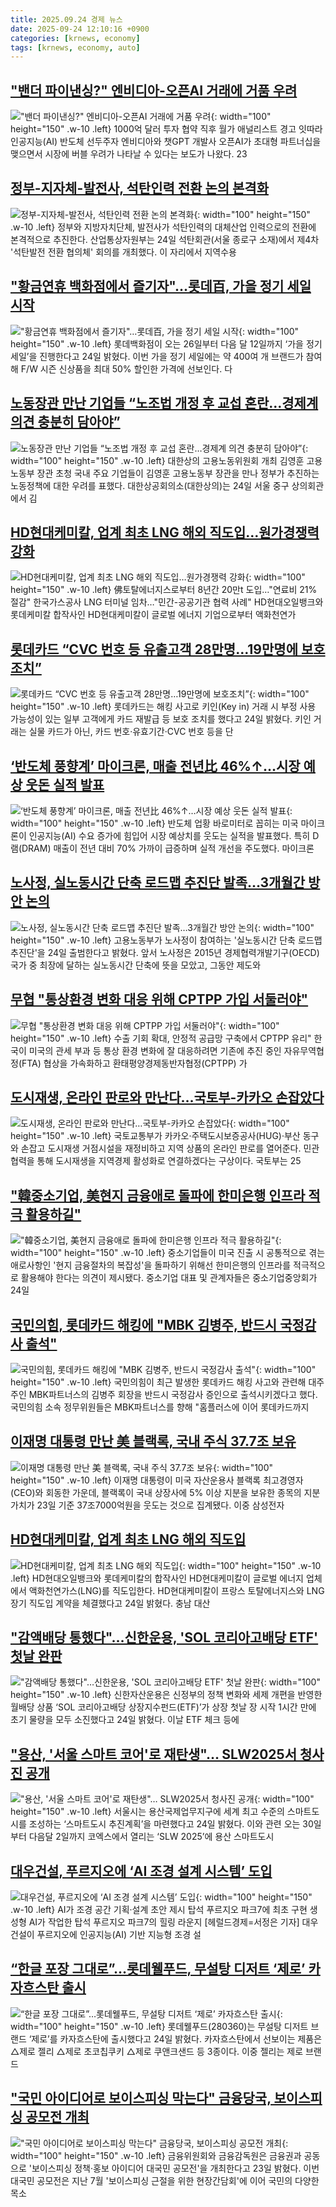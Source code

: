 ```yaml
---
title: 2025.09.24 경제 뉴스
date: 2025-09-24 12:10:16 +0900
categories: [krnews, economy]
tags: [krnews, economy, auto]
---
```

## ["밴더 파이낸싱?" 엔비디아-오픈AI 거래에 거품 우려](https://n.news.naver.com/mnews/article/586/0000112462)

!["밴더 파이낸싱?" 엔비디아-오픈AI 거래에 거품 우려](https://mimgnews.pstatic.net/image/origin/586/2025/09/24/112462.jpg?type=nf220_150){: width="100" height="150" .w-10 .left}
1000억 달러 투자 협약 직후 월가 애널리스트 경고 잇따라 인공지능(AI) 반도체 선두주자 엔비디아와 챗GPT 개발사 오픈AI가 초대형 파트너십을 맺으면서 시장에 버블 우려가 나타날 수 있다는 보도가 나왔다. 23

## [정부-지자체-발전사, 석탄인력 전환 논의 본격화](https://n.news.naver.com/mnews/article/119/0003006832)

![정부-지자체-발전사, 석탄인력 전환 논의 본격화](https://mimgnews.pstatic.net/image/origin/119/2025/09/24/3006832.jpg?type=nf220_150){: width="100" height="150" .w-10 .left}
정부와 지방자치단체, 발전사가 석탄인력의 대체산업 인력으로의 전환에 본격적으로 추진한다. 산업통상자원부는 24일 석탄회관(서울 종로구 소재)에서 제4차 '석탄발전 전환 협의체' 회의를 개최했다. 이 자리에서 지역수용

## ["황금연휴 백화점에서 즐기자"…롯데百, 가을 정기 세일 시작](https://n.news.naver.com/mnews/article/092/0002391652)

!["황금연휴 백화점에서 즐기자"…롯데百, 가을 정기 세일 시작](https://mimgnews.pstatic.net/image/origin/092/2025/09/24/2391652.jpg?type=nf220_150){: width="100" height="150" .w-10 .left}
롯데백화점이 오는 26일부터 다음 달 12일까지 ‘가을 정기 세일’을 진행한다고 24일 밝혔다. 이번 가을 정기 세일에는 약 400여 개 브랜드가 참여해 F/W 시즌 신상품을 최대 50% 할인한 가격에 선보인다. 다

## [노동장관 만난 기업들 “노조법 개정 후 교섭 혼란…경제계 의견 충분히 담아야”](https://n.news.naver.com/mnews/article/366/0001110454)

![노동장관 만난 기업들 “노조법 개정 후 교섭 혼란…경제계 의견 충분히 담아야”](https://mimgnews.pstatic.net/image/origin/366/2025/09/24/1110454.jpg?type=nf220_150){: width="100" height="150" .w-10 .left}
대한상의 고용노동위원회 개최 김영훈 고용노동부 장관 초청 국내 주요 기업들이 김영훈 고용노동부 장관을 만나 정부가 추진하는 노동정책에 대한 우려를 표했다. 대한상공회의소(대한상의)는 24일 서울 중구 상의회관에서 김

## [HD현대케미칼, 업계 최초 LNG 해외 직도입…원가경쟁력 강화](https://n.news.naver.com/mnews/article/001/0015645516)

![HD현대케미칼, 업계 최초 LNG 해외 직도입…원가경쟁력 강화](https://mimgnews.pstatic.net/image/origin/001/2025/09/24/15645516.jpg?type=nf220_150){: width="100" height="150" .w-10 .left}
佛토탈에너지스로부터 8년간 20만t 도입…"연료비 21% 절감" 한국가스공사 LNG 터미널 임차…"민간-공공기관 협력 사례" HD현대오일뱅크와 롯데케미칼 합작사인 HD현대케미칼이 글로벌 에너지 기업으로부터 액화천연가

## [롯데카드 “CVC 번호 등 유출고객 28만명…19만명에 보호조치”](https://n.news.naver.com/mnews/article/005/0001804333)

![롯데카드 “CVC 번호 등 유출고객 28만명…19만명에 보호조치”](https://mimgnews.pstatic.net/image/origin/005/2025/09/24/1804333.jpg?type=nf220_150){: width="100" height="150" .w-10 .left}
롯데카드는 해킹 사고로 키인(Key in) 거래 시 부정 사용 가능성이 있는 일부 고객에게 카드 재발급 등 보호 조치를 했다고 24일 밝혔다. 키인 거래는 실물 카드가 아닌, 카드 번호·유효기간·CVC 번호 등을 단

## [‘반도체 풍향계’ 마이크론, 매출 전년比 46%↑…시장 예상 웃돈 실적 발표](https://n.news.naver.com/mnews/article/018/0006123650)

![‘반도체 풍향계’ 마이크론, 매출 전년比 46%↑…시장 예상 웃돈 실적 발표](https://mimgnews.pstatic.net/image/origin/018/2025/09/24/6123650.jpg?type=nf220_150){: width="100" height="150" .w-10 .left}
반도체 업황 바로미터로 꼽히는 미국 마이크론이 인공지능(AI) 수요 증가에 힘입어 시장 예상치를 웃도는 실적을 발표했다. 특히 D램(DRAM) 매출이 전년 대비 70% 가까이 급증하며 실적 개선을 주도했다. 마이크론

## [노사정, 실노동시간 단축 로드맵 추진단 발족…3개월간 방안 논의](https://n.news.naver.com/mnews/article/003/0013501487)

![노사정, 실노동시간 단축 로드맵 추진단 발족…3개월간 방안 논의](https://mimgnews.pstatic.net/image/origin/003/2025/09/24/13501487.jpg?type=nf220_150){: width="100" height="150" .w-10 .left}
고용노동부가 노사정이 참여하는 '실노동시간 단축 로드맵 추진단'을 24일 출범한다고 밝혔다. 앞서 노사정은 2015년 경제협력개발기구(OECD) 국가 중 최장에 달하는 실노동시간 단축에 뜻을 모았고, 그동안 제도와

## [무협 "통상환경 변화 대응 위해 CPTPP 가입 서둘러야"](https://n.news.naver.com/mnews/article/001/0015644738)

![무협 "통상환경 변화 대응 위해 CPTPP 가입 서둘러야"](https://mimgnews.pstatic.net/image/origin/001/2025/09/24/15644738.jpg?type=nf220_150){: width="100" height="150" .w-10 .left}
수출 기회 확대, 안정적 공급망 구축에서 CPTPP 유리" 한국이 미국의 관세 부과 등 통상 환경 변화에 잘 대응하려면 기존에 추진 중인 자유무역협정(FTA) 협상을 가속화하고 환태평양경제동반자협정(CPTPP) 가

## [도시재생, 온라인 판로와 만난다…국토부-카카오 손잡았다](https://n.news.naver.com/mnews/article/421/0008505338)

![도시재생, 온라인 판로와 만난다…국토부-카카오 손잡았다](https://mimgnews.pstatic.net/image/origin/421/2025/09/24/8505338.jpg?type=nf220_150){: width="100" height="150" .w-10 .left}
국토교통부가 카카오·주택도시보증공사(HUG)·부산 동구와 손잡고 도시재생 거점시설을 재정비하고 지역 상품의 온라인 판로를 열어준다. 민관 협력을 통해 도시재생을 지역경제 활성화로 연결하겠다는 구상이다. 국토부는 25

## ["韓중소기업, 美현지 금융애로 돌파에 한미은행 인프라 적극 활용하길"](https://n.news.naver.com/mnews/article/277/0005656793)

!["韓중소기업, 美현지 금융애로 돌파에 한미은행 인프라 적극 활용하길"](https://mimgnews.pstatic.net/image/origin/277/2025/09/24/5656793.jpg?type=nf220_150){: width="100" height="150" .w-10 .left}
중소기업들이 미국 진출 시 공통적으로 겪는 애로사항인 '현지 금융절차의 복잡성'을 돌파하기 위해선 한미은행의 인프라를 적극적으로 활용해야 한다는 의견이 제시됐다. 중소기업 대표 및 관계자들은 중소기업중앙회가 24일

## [국민의힘, 롯데카드 해킹에 "MBK 김병주, 반드시 국정감사 출석"](https://n.news.naver.com/mnews/article/008/0005254421)

![국민의힘, 롯데카드 해킹에 "MBK 김병주, 반드시 국정감사 출석"](https://mimgnews.pstatic.net/image/origin/008/2025/09/23/5254421.jpg?type=nf220_150){: width="100" height="150" .w-10 .left}
국민의힘이 최근 발생한 롯데카드 해킹 사고와 관련해 대주주인 MBK파트너스의 김병주 회장을 반드시 국정감사 증인으로 출석시키겠다고 했다. 국민의힘 소속 정무위원들은 MBK파트너스를 향해 "홈플러스에 이어 롯데카드까지

## [이재명 대통령 만난 美 블랙록, 국내 주식 37.7조 보유](https://n.news.naver.com/mnews/article/031/0000967853)

![이재명 대통령 만난 美 블랙록, 국내 주식 37.7조 보유](https://mimgnews.pstatic.net/image/origin/031/2025/09/24/967853.jpg?type=nf220_150){: width="100" height="150" .w-10 .left}
이재명 대통령이 미국 자산운용사 블랙록 최고경영자(CEO)와 회동한 가운데, 블랙록이 국내 상장사에 5% 이상 지분을 보유한 종목의 지분 가치가 23일 기준 37조7000억원을 웃도는 것으로 집계됐다. 이중 삼성전자

## [HD현대케미칼, 업계 최초 LNG 해외 직도입](https://n.news.naver.com/mnews/article/215/0001225130)

![HD현대케미칼, 업계 최초 LNG 해외 직도입](https://mimgnews.pstatic.net/image/origin/215/2025/09/24/1225130.jpg?type=nf220_150){: width="100" height="150" .w-10 .left}
HD현대오일뱅크와 롯데케미칼의 합작사인 HD현대케미칼이 글로벌 에너지 업체에서 액화천연가스(LNG)를 직도입한다. HD현대케미칼이 프랑스 토탈에너지스와 LNG 장기 직도입 계약을 체결했다고 24일 밝혔다. 충남 대산

## ["감액배당 통했다"…신한운용, 'SOL 코리아고배당 ETF' 첫날 완판](https://n.news.naver.com/mnews/article/011/0004536890)

!["감액배당 통했다"…신한운용, 'SOL 코리아고배당 ETF' 첫날 완판](https://mimgnews.pstatic.net/image/origin/011/2025/09/24/4536890.jpg?type=nf220_150){: width="100" height="150" .w-10 .left}
신한자산운용은 신정부의 정책 변화와 세제 개편을 반영한 월배당 상품 ‘SOL 코리아고배당 상장지수펀드(ETF)’가 상장 첫날 장 시작 1시간 만에 초기 물량을 모두 소진했다고 24일 밝혔다. 이날 ETF 체크 등에

## ["용산, '서울 스마트 코어'로 재탄생"… SLW2025서 청사진 공개](https://n.news.naver.com/mnews/article/018/0006123956)

!["용산, '서울 스마트 코어'로 재탄생"… SLW2025서 청사진 공개](https://mimgnews.pstatic.net/image/origin/018/2025/09/24/6123956.jpg?type=nf220_150){: width="100" height="150" .w-10 .left}
서울시는 용산국제업무지구에 세계 최고 수준의 스마트도시를 조성하는 ‘스마트도시 추진계획’을 마련했다고 24일 밝혔다. 이와 관련 오는 30일부터 다음달 2일까지 코엑스에서 열리는 ‘SLW 2025’에 용산 스마트도시

## [대우건설, 푸르지오에 ‘AI 조경 설계 시스템’ 도입](https://n.news.naver.com/mnews/article/016/0002533843)

![대우건설, 푸르지오에 ‘AI 조경 설계 시스템’ 도입](https://mimgnews.pstatic.net/image/origin/016/2025/09/24/2533843.jpg?type=nf220_150){: width="100" height="150" .w-10 .left}
AI가 조경 공간 기획·설계 초안 제시 탑석 푸르지오 파크7에 최초 구현 생성형 AI가 작업한 탑석 푸르지오 파크7의 힐링 라운지 [헤럴드경제=서정은 기자] 대우건설이 푸르지오에 인공지능(AI) 기반 지능형 조경 설

## [“한글 포장 그대로”…롯데웰푸드, 무설탕 디저트 ‘제로’ 카자흐스탄 출시](https://n.news.naver.com/mnews/article/011/0004536893)

![“한글 포장 그대로”…롯데웰푸드, 무설탕 디저트 ‘제로’ 카자흐스탄 출시](https://mimgnews.pstatic.net/image/origin/011/2025/09/24/4536893.jpg?type=nf220_150){: width="100" height="150" .w-10 .left}
롯데웰푸드(280360)는 무설탕 디저트 브랜드 ‘제로’를 카자흐스탄에 출시했다고 24일 밝혔다. 카자흐스탄에서 선보이는 제품은 △제로 젤리 △제로 초코칩쿠키 △제로 쿠앤크샌드 등 3종이다. 이중 젤리는 제로 브랜드

## ["국민 아이디어로 보이스피싱 막는다" 금융당국, 보이스피싱 공모전 개최](https://n.news.naver.com/mnews/article/014/0005410878)

!["국민 아이디어로 보이스피싱 막는다" 금융당국, 보이스피싱 공모전 개최](https://mimgnews.pstatic.net/image/origin/014/2025/09/23/5410878.jpg?type=nf220_150){: width="100" height="150" .w-10 .left}
금융위원회와 금융감독원은 금융권과 공동으로 '보이스피싱 정책·홍보 아이디어 대국민 공모전'을 개최한다고 23일 밝혔다. 이번 대국민 공모전은 지난 7월 '보이스피싱 근절을 위한 현장간담회'에 이어 국민의 다양한 목소

